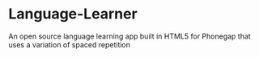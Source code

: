 Language-Learner
================

An open source language learning app built in HTML5 for Phonegap that uses a variation of spaced repetition